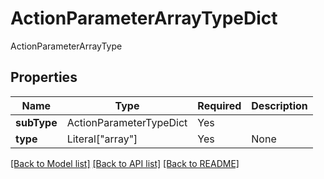 # ActionParameterArrayTypeDict

ActionParameterArrayType

## Properties
| Name | Type | Required | Description |
| ------------ | ------------- | ------------- | ------------- |
**subType** | ActionParameterTypeDict | Yes |  |
**type** | Literal["array"] | Yes | None |


[[Back to Model list]](../../../../README.md#models-v2-link) [[Back to API list]](../../../../README.md#apis-v2-link) [[Back to README]](../../../../README.md)
